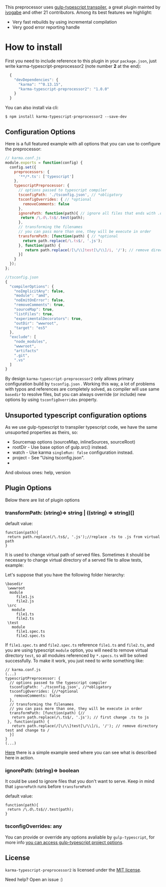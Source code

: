 This preprocessor uses [gulp-typescript transpiler](https://www.npmjs.com/package/gulp-typescript), a great plugin mainted by [ivogabe](https://github.com/ivogabe) and other 21 contributors. Among its best features we highlight:

 - Very fast rebuilds by using incremental compilation
 - Very good error reporting handle



# How to install

First you need to include reference to this plugin in your `package.json`, just write karma-typescript-preprocessor2 (note number **2** at the end):

```JavaScript
  {
    "devDependencies": {
      "karma": "^0.13.15",
      "karma-typescript-preprocessor2": "1.0.0"
    }
  }
```
You can also install via cli:

`$ npm install karma-typescript-preprocessor2 --save-dev`

## Configuration Options

Here is a full featured example with all options that you can use to configure the preprocessor:


```javascript
// karma.conf.js 
module.exports = function(config) {
  config.set({
    preprocessors: {
      '**/*.ts': ['typescript']
    },
    typescriptPreprocessor: {
      // options passed to typescript compiler 
      tsconfigPath: './tsconfig.json', // *obligatory
      tsconfigOverrides: { // *optional
        removeComments: false
      },
      ignorePath: function(path){ // ignore all files that ends with .d.ts (this files will not be served)
       return /\.d\.ts$/.test(path);
      },
      // transforming the filenames 
      // you can pass more than one, they will be execute in order
      transformPath: [function(path) { // *optional
        return path.replace(/\.ts$/, '.js');
      }, function(path) {
         return path.replace(/[\/\\]test[\/\\]/i, '/'); // remove directory test and change to /
      }]
    }
  });
};
```

```javascript
//tsconfig.json
{
  "compilerOptions": {
    "noImplicitAny": false,
    "module": "amd",
    "noEmitOnError": false,
    "removeComments": true,
    "sourceMap": true,
    "listFiles": true,
    "experimentalDecorators": true,
    "outDir": "wwwroot",
    "target": "es5"
  },
  "exclude": [
    "node_modules",
    "wwwroot",
    "artifacts"
    ".git",
    ".vs"
  ]
}
```

By design ``karma-typescript-preprocessor2`` only allows primary configuration build by ``tsconfig.json`` . Working this way, a lot of problems with typos and references are completely solved, as compiler will use same ``basedir`` to resolve files, but you can always override (or include) new options by using ``tsconfigOverrides`` property.

## Unsuported typescript configuration options
As we use gulp-typescript to transpiler typescript code, we have the same unsuported properties as theirs, so:

 - Sourcemap options (sourceMap, inlineSources, sourceRoot)
 - rootDir - Use base option of gulp.src() instead.
 - watch - Use karma ``singleRun: false`` configuration instead.
 - project - See "Using tsconfig.json".
 - 
And obvious ones: help, version

## Plugin Options

Below there are list of plugin options

### transformPath:  (string)=> string |  ((string) => string)[]

default value:
```
function(path){
 return path.replace(/\.ts$/, '.js');//replace .ts to .js from virtual path
}

```

It is used to change virtual path of served files. Sometimes it should be necessary to change virtual directory of a served file to allow tests, example:

Let's suppose that you have the following folder hierarchy:

```
\basedir
 \wwwroot
  module
     file1.js
     file2.js
 \src
   module
     file1.ts
     file2.ts
 \test
   module
     file1.spec.ts
     file2.spec.ts
```

If ``file1.spec.ts`` and ``file2.spec.ts`` reference ``file1.ts`` and ``file2.ts``, and you are using typescript ``module`` option, you will need to remove virtual directory ``test``, so all modules referenced by ``*.specs.ts`` will be solved successfully. To make it work, you just need to write something like:

```
// karma.conf.js 
(...)
typescriptPreprocessor: {
  // options passed to the typescript compiler 
  tsconfigPath: './tsconfig.json', //*obligatory
  tsconfigOverrides: {//*optional
    removeComments: false
  },
  // transforming the filenames 
  // you can pass more than one, they will be execute in order
  transformPath: [function(path) {//
   return path.replace(/\.ts$/, '.js'); // first change .ts to js
 }, function(path) {
   return path.replace(/[\/\\]test[\/\\]/i, '/'); // remove directory test and change to /
  }]
}
(...)
```

[Here](https://github.com/klaygomes/angular-typescript-jasmine-seed) there is a simple example seed where you can see what is described here in action. 

### ignorePath: (string)=> boolean

It could be used to ignore files that you don't want to serve. Keep in mind that  ``ignorePath`` runs before ``transformPath``

default value:
```
function(path){
 return /\.d\.ts$//.test(path);
}

```

### tsconfigOverrides: any

You can provide or override any options avaliable by ``gulp-typescript``, for more info [you can access gulp-typescript project options](https://github.com/ivogabe/gulp-typescript#options).

## License

``karma-typescript-preprocessor2`` is licensed under the [MIT license](https://github.com/klaygomes/karma-typescript-preprocessor2/blob/master/LICENSE).


Need help? Open an issue :)







